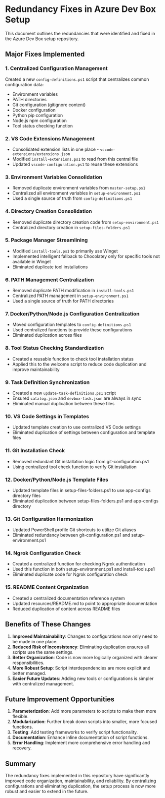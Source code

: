 # Redundancy Fixes in Azure Dev Box Setup

This document outlines the redundancies that were identified and fixed in the Azure Dev Box setup repository.

## Major Fixes Implemented

### 1. Centralized Configuration Management

Created a new `config-definitions.ps1` script that centralizes common configuration data:
- Environment variables
- PATH directories
- Git configuration (gitignore content)
- Docker configuration
- Python pip configuration
- Node.js npm configuration
- Tool status checking function

### 2. VS Code Extensions Management

- Consolidated extension lists in one place - `vscode-extensions/extensions.json`
- Modified `install-extensions.ps1` to read from this central file
- Updated `vscode-configuration.ps1` to reuse these extensions

### 3. Environment Variables Consolidation

- Removed duplicate environment variables from `master-setup.ps1`
- Centralized all environment variables in `setup-environment.ps1` 
- Used a single source of truth from `config-definitions.ps1`

### 4. Directory Creation Consolidation

- Removed duplicate directory creation code from `setup-environment.ps1`
- Centralized directory creation in `setup-files-folders.ps1`

### 5. Package Manager Streamlining

- Modified `install-tools.ps1` to primarily use Winget
- Implemented intelligent fallback to Chocolatey only for specific tools not available in Winget
- Eliminated duplicate tool installations

### 6. PATH Management Centralization

- Removed duplicate PATH modification in `install-tools.ps1`
- Centralized PATH management in `setup-environment.ps1`
- Used a single source of truth for PATH directories

### 7. Docker/Python/Node.js Configuration Centralization

- Moved configuration templates to `config-definitions.ps1`
- Used centralized functions to provide these configurations
- Eliminated duplication across files

### 8. Tool Status Checking Standardization

- Created a reusable function to check tool installation status
- Applied this to the welcome script to reduce code duplication and improve maintainability

### 9. Task Definition Synchronization

- Created a new `update-task-definitions.ps1` script
- Ensured `catalog.json` and `devbox-task.json` are always in sync
- Eliminated manual duplication between these files

### 10. VS Code Settings in Templates

- Updated template creation to use centralized VS Code settings
- Eliminated duplication of settings between configuration and template files

### 11. Git Installation Check

- Removed redundant Git installation logic from git-configuration.ps1
- Using centralized tool check function to verify Git installation

### 12. Docker/Python/Node.js Template Files

- Updated template files in setup-files-folders.ps1 to use app-configs directory files
- Eliminated duplication between setup-files-folders.ps1 and app-configs directory

### 13. Git Configuration Harmonization

- Updated PowerShell profile Git shortcuts to utilize Git aliases
- Eliminated redundancy between git-configuration.ps1 and setup-environment.ps1

### 14. Ngrok Configuration Check

- Created a centralized function for checking Ngrok authentication
- Used this function in both setup-environment.ps1 and install-tools.ps1
- Eliminated duplicate code for Ngrok configuration check

### 15. README Content Organization

- Created a centralized documentation reference system
- Updated resources/README.md to point to appropriate documentation
- Reduced duplication of content across README files

## Benefits of These Changes

1. **Improved Maintainability**: Changes to configurations now only need to be made in one place.
2. **Reduced Risk of Inconsistency**: Eliminating duplication ensures all scripts use the same settings.
3. **Better Organization**: Code is now more logically organized with clearer responsibilities.
4. **More Robust Setup**: Script interdependencies are more explicit and better managed.
5. **Easier Future Updates**: Adding new tools or configurations is simpler with centralized management.

## Future Improvement Opportunities

1. **Parameterization**: Add more parameters to scripts to make them more flexible.
2. **Modularization**: Further break down scripts into smaller, more focused functions.
3. **Testing**: Add testing frameworks to verify script functionality.
4. **Documentation**: Enhance inline documentation of script functions.
5. **Error Handling**: Implement more comprehensive error handling and recovery.

## Summary

The redundancy fixes implemented in this repository have significantly improved code organization, maintainability, and reliability. By centralizing configurations and eliminating duplication, the setup process is now more robust and easier to extend in the future.